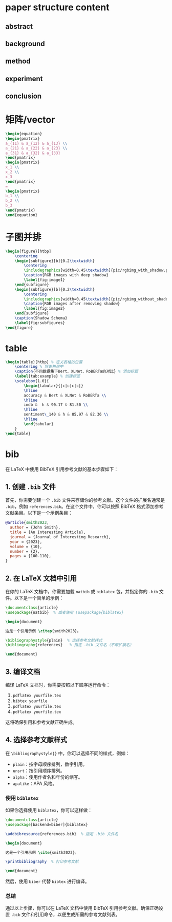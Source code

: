 # paper structure content

## abstract

## background

## method

## experiment

## conclusion

# 矩阵/vector

```latex
\begin{equation}
\begin{pmatrix}
a_{11} & a_{12} & a_{13} \\
a_{21} & a_{22} & a_{23} \\
a_{31} & a_{32} & a_{33}
\end{pmatrix}
\begin{pmatrix}
x_1 \\
x_2 \\
x_3
\end{pmatrix}
=
\begin{pmatrix}
b_1 \\
b_2 \\
b_3
\end{pmatrix}
\end{equation}
```

# 子图并排

```latex
\begin{figure}[htbp]
    \centering
    \begin{subfigure}[b]{0.2\textwidth}
        \centering
        \includegraphics[width=0.45\textwidth]{pic/rgbimg_with_shadow.png}
        \caption{RGB images with deep shadow}
        \label{fig:image1}
    \end{subfigure}
    \begin{subfigure}[b]{0.2\textwidth}
        \centering
        \includegraphics[width=0.45\textwidth]{pic/rgbimg_without_shadow.png}
        \caption{RGB images after removing shadow}
        \label{fig:image2}
    \end{subfigure}
    \caption{Shadow Schema}
    \label{fig:subfigures}
\end{figure}
```

# table

```latex
\begin{table}[htbp] % 定义表格的位置
    \centering % 将表格居中
    \caption{不同数据集下Bert、XLNet、RoBERTa的对比} % 添加标题
    \label{tab:example} % 创建标签
    \scalebox{1.0}{
        \begin{tabular}{|c|c|c|c|}
        \hline
        accuracy & Bert & XLNet & RoBERTa \\
        \hline
        imdb &  h & 90.17 & 81.50 \\
        \hline
        sentiment\_140 & h & 85.97 & 82.36 \\ 
        \hline
        \end{tabular}
    }
\end{table}
```

# bib

在 LaTeX 中使用 BibTeX 引用参考文献的基本步骤如下：

## 1. 创建 `.bib` 文件

首先，你需要创建一个 `.bib` 文件来存储你的参考文献。这个文件的扩展名通常是 `.bib`，例如 `references.bib`。在这个文件中，你可以按照 BibTeX 格式添加参考文献条目。以下是一个示例条目：

```bibtex
@article{smith2023,
  author = {John Smith},
  title = {An Interesting Article},
  journal = {Journal of Interesting Research},
  year = {2023},
  volume = {10},
  number = {2},
  pages = {100-110},
}
```

## 2. 在 LaTeX 文档中引用

在你的 LaTeX 文档中，你需要加载 `natbib` 或 `biblatex` 包，并指定你的 `.bib` 文件。以下是一个简单的示例：

```latex
\documentclass{article}
\usepackage{natbib}  % 或者使用 \usepackage{biblatex}

\begin{document}

这是一个引用示例 \citep{smith2023}。

\bibliographystyle{plain}  % 选择参考文献样式
\bibliography{references}   % 指定 .bib 文件名（不带扩展名）

\end{document}
```

## 3. 编译文档

编译 LaTeX 文档时，你需要按照以下顺序运行命令：

1. `pdflatex yourfile.tex`
2. `bibtex yourfile`
3. `pdflatex yourfile.tex`
4. `pdflatex yourfile.tex`

这将确保引用和参考文献正确生成。

## 4. 选择参考文献样式

在 `\bibliographystyle{}` 中，你可以选择不同的样式，例如：

- `plain`：按字母顺序排列，数字引用。
- `unsrt`：按引用顺序排列。
- `alpha`：使用作者名和年份的缩写。
- `apalike`：APA 风格。

### 使用 `biblatex`

如果你选择使用 `biblatex`，你可以这样做：

```latex
\documentclass{article}
\usepackage[backend=biber]{biblatex}

\addbibresource{references.bib}  % 指定 .bib 文件名

\begin{document}

这是一个引用示例 \cite{smith2023}。

\printbibliography  % 打印参考文献

\end{document}
```

然后，使用 `biber` 代替 `bibtex` 进行编译。

### 总结

通过以上步骤，你可以在 LaTeX 文档中使用 BibTeX 引用参考文献。确保正确设置 `.bib` 文件和引用命令，以便生成所需的参考文献列表。
